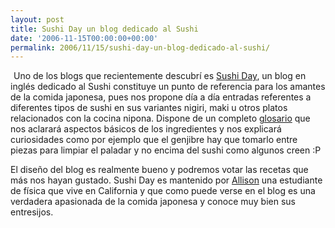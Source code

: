 ```yaml
---
layout: post
title: Sushi Day un blog dedicado al Sushi
date: '2006-11-15T00:00:00+00:00'
permalink: 2006/11/15/sushi-day-un-blog-dedicado-al-sushi/
---
```

<a href="http://sushiday.com/"><img style="float:right; margin:0 0 10px 10px;cursor:pointer; cursor:hand;" src="http://photos1.blogger.com/blogger2/4553/2422/1600/Sushi%20Day%20-%20sushiday.com%20-%20All%20about%20sushi%2C%20nigiri%2C%20and%20maki1163591306342.png" border="0" alt="" /></a> Uno de los blogs que recientemente descubrí es <a href="http://feeds.feedburner.com/sushiday"><img border="0" alt="" style="float:left; margin: 2px 5px 0px 0px" src="http://i25.photobucket.com/albums/c80/savior1980/feed-icon-12x12.jpg"/></a> <a href="http://sushiday.com/">  Sushi Day</a>, un blog en inglés dedicado al Sushi constituye un punto de referencia para los amantes de la comida japonesa, pues  nos propone día a día entradas referentes a diferentes tipos de sushi en sus variantes nigiri, maki u otros platos relacionados con la cocina nipona. Dispone de un completo <a href="http://sushiday.com/glossary">glosario</a> que nos aclarará aspectos básicos de los ingredientes y nos explicará curiosidades como por ejemplo que el genjibre hay que tomarlo entre piezas para limpiar el paladar y no encima del sushi como algunos creen :P

El diseño del blog es realmente bueno y podremos votar las recetas que más nos hayan gustado. Sushi Day es mantenido por <a href="http://sushiday.com/about">Allison</a> una estudiante de física que vive en California y que como puede verse en el blog es una verdadera apasionada de la comida japonesa y conoce muy bien sus entresijos.
